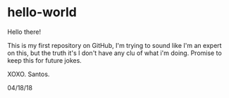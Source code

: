 # hello-world

Hello there!

This is my first repository on GitHub, I'm trying to sound like I'm an expert on this, but the truth it's I don't have any clu of what i'm doing. Promise to keep this for future jokes. 

XOXO. Santos.

04/18/18
